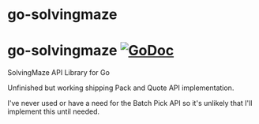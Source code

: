 # go-solvingmaze

go-solvingmaze [![GoDoc](https://godoc.org/github.com/jeffdoubleyou/go-bittrex?status.svg)](https://godoc.org/github.com/jeffdoubleyou/go-bittrex)
==========

SolvingMaze API Library for Go

Unfinished but working shipping Pack and Quote API implementation.  

I've never used or have a need for the Batch Pick API so it's unlikely that I'll implement this until needed.
